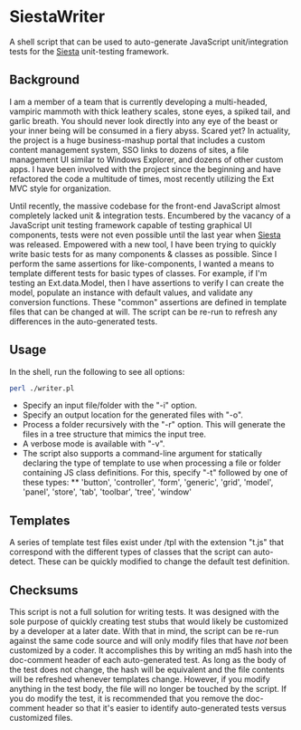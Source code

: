 SiestaWriter
===========

A shell script that can be used to auto-generate JavaScript unit/integration tests for the [Siesta] unit-testing framework.

Background
----------
I am a member of a team that is currently developing a multi-headed, vampiric mammoth with thick leathery scales, stone eyes, a spiked tail, and garlic breath. You should never look directly into any eye of the beast or your inner being will be consumed in a fiery abyss.  Scared yet?  In actuality, the project is a huge business-mashup portal that includes a custom content management system, SSO links to dozens of sites, a file management UI similar to Windows Explorer, and dozens of other custom apps.  I have been involved with the project since the beginning and have refactored the code a multitude of times, most recently utilizing the Ext MVC style for organization.  

Until recently, the massive codebase for the front-end JavaScript almost completely lacked unit & integration tests.  Encumbered by the vacancy of a JavaScript unit testing framework capable of testing graphical UI components, tests were not even possible until the last year when [Siesta] was released.  Empowered with a new tool, I have been trying to quickly write basic tests for as many components & classes as possible.  Since I perform the same assertions for like-components, I wanted a means to template different tests for basic types of classes.  For example, if I'm testing an Ext.data.Model, then I have assertions to verify I can create the model, populate an instance with default values, and validate any conversion functions.  These "common" assertions are defined in template files that can be changed at will.  The script can be re-run to refresh any differences in the auto-generated tests. 


Usage
-----
In the shell, run the following to see all options:

```bash
perl ./writer.pl
```

* Specify an input file/folder with the "-i" option.
* Specify an output location for the generated files with "-o".  
* Process a folder recursively with the "-r" option.  This will generate the files in a tree structure that mimics the input tree.  
* A verbose mode is available with "-v".  
* The script also supports a command-line argument for statically declaring the type of template to use when processing a file or folder containing JS class definitions.  For this, specify "-t" followed by one of these types:
** 'button', 'controller', 'form', 'generic', 'grid', 'model', 'panel', 'store', 'tab', 'toolbar', 'tree', 'window'

Templates
---------
A series of template test files exist under /tpl with the extension "t.js" that correspond with the different types of classes that the script can auto-detect.  These can be quickly modified to change the default test definition.

Checksums
---------
This script is not a full solution for writing tests.  It was designed with the sole purpose of quickly creating test stubs that would likely be customized by a developer at a later date.  With that in mind, the script can be re-run against the same code source and will only modify files that have *not* been customized by a coder.  It accomplishes this by writing an md5 hash into the doc-comment header of each auto-generated test.  As long as the body of the test does not change, the hash will be equivalent and the file contents will be refreshed whenever templates change.  However, if you modify anything in the test body, the file will no longer be touched by the script.  If you do modify the test, it is recommended that you remove the doc-comment header so that it's easier to identify auto-generated tests versus customized files.  


[Siesta]: http://www.bryntum.com/products/siesta/
